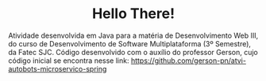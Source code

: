 <h1 align="center"> Hello There! </h1>

Atividade desenvolvida em Java para a matéria de Desenvolvimento Web III, do curso de Desenvolvimento de Software Multiplataforma (3º Semestre), da Fatec SJC.
Código desenvolvido com o auxílio do professor Gerson, cujo código inicial se encontra nesse link: https://github.com/gerson-pn/atvi-autobots-microservico-spring
